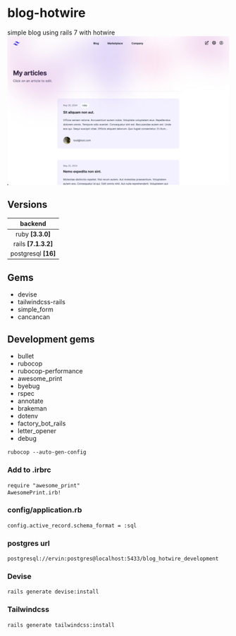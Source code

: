 # blog-hotwire
simple blog using rails 7 with hotwire
![alt text](https://github.com/tymoyato/blog-hotwire/blob/main/blog-hotwire/app/assets/images/blog.png)
## Versions

| backend                |
|:----------------------:|
| ruby **[3.3.0]**       |
| rails **[7.1.3.2]**      |
| postgresql **[16]** |

## Gems
- devise
- tailwindcss-rails
- simple_form
- cancancan
## Development gems
- bullet
- rubocop
- rubocop-performance
- awesome_print
- byebug
- rspec
- annotate
- brakeman
- dotenv
- factory_bot_rails
- letter_opener
- debug
```
rubocop --auto-gen-config
```
### Add to .irbrc
```
require "awesome_print"
AwesomePrint.irb!
```
### config/application.rb
```
config.active_record.schema_format = :sql
```
### postgres url 
```
postgresql://ervin:postgres@localhost:5433/blog_hotwire_development
```
### Devise
```
rails generate devise:install
```
### Tailwindcss
```
rails generate tailwindcss:install
```
